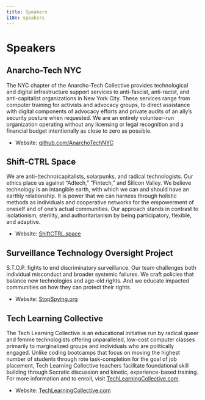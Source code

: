 ```yaml
---
title: Speakers
i18n: speakers
---
```


# Speakers

## Anarcho-Tech NYC

The NYC chapter of the Anarcho-Tech Collective provides technological and digital infrastructure support services to anti-fascist, anti-racist, and anti-capitalist organizations in New York City. These services range from computer training for activists and advocacy groups, to direct assistance with digital components of advocacy efforts and private audits of an ally’s security posture when requested. We are an entirely volunteer-run organization operating without any licensing or legal recognition and a financial budget intentionally as close to zero as possible.

* Website: [github.com/AnarchoTechNYC](https://github.com/AnarchoTechNYC/meta/wiki)

## Shift-CTRL Space

We are anti-(techno)capitalists, solarpunks, and radical technologists. Our ethics place us against “Adtech,” “Fintech,” and Silicon Valley. We believe technology is an intangible earth, with which we can and should have an earthly relationship. It is power that we can harness through holistic methods as individuals and cooperative networks for the empowerment of oneself and of one’s actual communities. Our approach stands in contrast to isolationism, sterility, and authoritarianism by being participatory, flexible, and adaptive.

* Website: [ShiftCTRL.space](https://shiftctrl.space/)

## Surveillance Technology Oversight Project

S.T.O.P. fights to end discriminatory surveillance. Our team challenges both individual misconduct and broader systemic failures. We craft policies that balance new technologies and age-old rights. And we educate impacted communities on how they can protect their rights.

* Website: [StopSpying.org](https://www.stopspying.org/)

## Tech Learning Collective

The Tech Learning Collective is an educational initiative run by radical queer and femme technologists offering unparalleled, low-cost computer classes primarily to marginalized groups and individuals who are politically engaged. Unlike coding bootcamps that focus on moving the highest number of students through rote task-completion for the goal of job placement, Tech Learning Collective teachers facilitate foundational skill building through Socratic discussion and kinetic, experience-based training. For more information and to enroll, visit [TechLearningCollective.com](https://techlearningcollective.com/).

* Website: [TechLearningCollective.com](https://techlearningcollective.com/)
